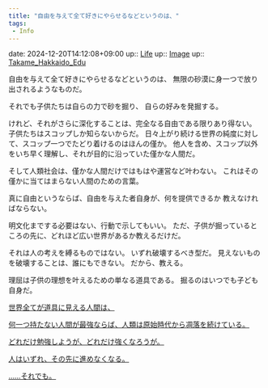 ```yaml
---
title: "自由を与えて全て好きにやらせるなどというのは、"
tags:
 - Info
---
```


date: 2024-12-20T14:12:08+09:00
up:: [Life](../Bar/Novel/Chaos/Life.md)
up:: [Image](../Bar/Novel/Topics/Image.md)
up:: [Takame_Hakkaido_Edu](../Bar/Novel/Nacaria/Takame_Hakkaido_Edu.md)

自由を与えて全て好きにやらせるなどというのは、
無限の砂漠に身一つで放り出されるようなものだ。

それでも子供たちは自らの力で砂を掘り、
自らの好みを発掘する。

けれど、それがさらに深化することは、完全なる自由である限りあり得ない。
子供たちはスコップしか知らないからだ。
日々上がり続ける世界の純度に対して、スコップ一つでたどり着けるのはほんの僅か。
他人を含め、スコップ以外をいち早く理解し、それが目的に沿っていた僅かな人間だ。

そして人類社会は、僅かな人間だけではもはや運営など叶わない。
これはその僅かに当てはまらない人間のための言葉。

真に自由というならば、自由を与えた者自身が、何を提供できるか
教えなければならない。

明文化までする必要はない、行動で示してもいい。
ただ、子供が掘っているところの先に、どれほど広い世界があるか教えるだけだ。

それは人の考えを縛るものではない。
いずれ破壊するべき型だ。
見えないものを破壊することは、誰にもできない。
だから、教える。

理屈は子供の理想を叶えるための単なる道具である。
掘るのはいつでも子ども自身だ。


[世界全てが道具に見える人間は、](世界全てが道具に見える人間は、.md)

[何一つ持たない人間が最強ならば、人類は原始時代から凋落を続けている。](何一つ持たない人間が最強ならば、人類は原始時代から凋落を続けている。.md)

[どれだけ勉強しようが、どれだけ強くなろうが。](どれだけ勉強しようが、どれだけ強くなろうが。.md)

[人はいずれ、その先に進めなくなる。](人はいずれ、その先に進めなくなる。.md)

[……それでも。](……それでも。.md)